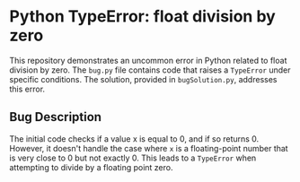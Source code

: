 # Python TypeError: float division by zero

This repository demonstrates an uncommon error in Python related to float division by zero.  The `bug.py` file contains code that raises a `TypeError` under specific conditions.  The solution, provided in `bugSolution.py`, addresses this error.

## Bug Description

The initial code checks if a value x is equal to 0, and if so returns 0. However, it doesn't handle the case where `x` is a floating-point number that is very close to 0 but not exactly 0.  This leads to a `TypeError` when attempting to divide by a floating point zero.